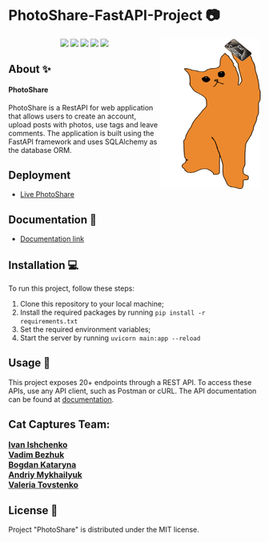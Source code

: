 # PhotoShare-FastAPI-Project 📷


<p align="center">
      <img src="icon.png" width="200" height="300" align="right">
</p>

<p align="center">
   <img src="https://img.shields.io/badge/Language-Python-9cf">
   <img src="https://img.shields.io/badge/FastAPI-0.104.1-brightgreen">
   <img src="https://img.shields.io/badge/SQLAlchemy-2.0.22-orange">
   <img src="https://img.shields.io/badge/Pytest-7.4.2-informational">
   <img src="https://img.shields.io/badge/License-MIT-yellow">
</p>

## About ✨

#### PhotoShare 
PhotoShare is a RestAPI for web application that allows users to create an account, upload posts with photos, use tags and leave comments. The application is built using the FastAPI framework and uses SQLAlchemy as the database ORM.

## Deployment
- [Live PhotoShare](https://cat-captures-pycoders.koyeb.app/docs)

## Documentation 📗
 - [Documentation link](https://cat-captures-pycoders.koyeb.app/)


## Installation 💻
To run this project, follow these steps:

1. Clone this repository to your local machine;
2. Install the required packages by running ```pip install -r requirements.txt```
3. Set the required environment variables;
4. Start the server by running ```uvicorn main:app --reload```


## Usage 💠
This project exposes 20+ endpoints through a REST API. To access these APIs, use any API client, such as Postman or cURL. The API documentation can be found at [documentation](https://cat-captures-pycoders.koyeb.app/).


## Cat Captures Team:

<div align="">
    <a style="font-size: 16px" href="https://github.com/ivan-ishchenko991"><b>Ivan Ishchenko</b></a><br>
    <a style="font-size: 16px" href="https://github.com/Vadim-3"><b>Vadim Bezhuk</b></a><br>
    <a style="font-size: 16px" href="https://github.com/9-Bogdan"><b>Bogdan Kataryna</b></a><br>
    <a style="font-size: 16px" href="https://github.com/Andriy22226"><b>Andriy Mykhailyuk</b></a><br>
    <a style="font-size: 16px" href="https://github.com/MsMiracle18"><b>Valeria Tovstenko</b></a>
</div>


## License 🔱
Project "PhotoShare" is distributed under the MIT license.